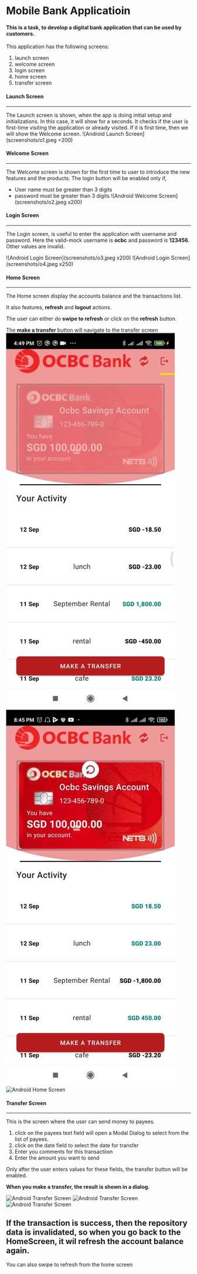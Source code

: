 # Mobile Bank Applicatioin
#### This is a task, to develop a digital bank application that can be used by customers.

This application has the following screens:

1. launch screen
2. welcome screen
3. login screen
4. home screen
5. transfer screen

#### Launch Screen
------------
The Launch screen is shown, when the app is doing initial setup and initializations. In this case, it will show for a seconds.
It checks if the user is first-time visiting the application or already visited. If it is first time, then we will show the Welcome screen.
![Android Launch Screen](screenshots/o1.jpeg =200)

#### Welcome Screen
------------
The Welcome screen is shown for the first time to user to introduce the new features and the products.
The login button will be enabled only if,
- User name must be greater than 3 digits
- password must be greater than 3 digits
![Android Welcome Screen](screenshots/o2.jpeg x200)
  
#### Login Screen
------------
The Login screen, is useful to enter the application with username and password. Here the valid-mock username is **ocbc** and password is **123456**. Other values are invalid.

![Android Login Screen](screenshots/o3.jpeg x200)
![Android Login Screen](screenshots/o4.jpeg x250)

#### Home Screen
------------
The Home screen display the accounts balance and the transactions list.

It also features, **refresh** and **logout** actions.

The user can either do **swipe to refresh** or click on the **refresh** button.

The **make a transfer** button will navigate to the transfer screen
![Android Home Screen](screenshots/o5.jpeg)
![Android Home Screen](screenshots/o6.jpeg)
![Android Home Screen](screenshots/10.jpeg)

#### Transfer Screen
------------
This is the screen where the user can send money to payees.

1. click on the payees text field will open a Modal Dialog to select from the list of payees.
2. click on the date field to select the date for transfer
3. Enter you comments for this transactiion
4. Enter the amount you want to send

Only after the user enters values for these fields, the transfer button will be enabled.

**When you make a transfer, the result is shown in a dialog.**

![Android Transfer Screen](screenshots/7.jpeg)
![Android Transfer Screen](screenshots/8.jpeg)
![Android Transfer Screen](screenshots/9.jpeg)

## If the transaction is success, then the repository data is invalidated, so when you go back to the HomeScreen, it wil refresh the account balance again.

You can also swipe to refresh from the home screen
